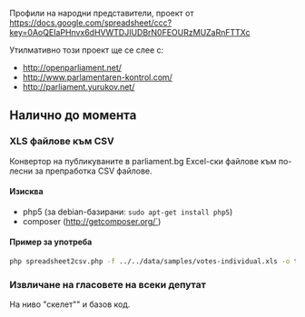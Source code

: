 Профили на народни представители, проект от https://docs.google.com/spreadsheet/ccc?key=0AoQEIaPHnvx6dHVWTDJIUDBrN0FEOURzMUZaRnFTTXc

Утилмативно този проект ще се слее с:

 - http://openparliament.net/
 - http://www.parlamentaren-kontrol.com/
 - http://parliament.yurukov.net/

## Налично до момента
### XLS файлове към CSV
Конвертор на публикуваните в parliament.bg Еxcel-ски файлове към по-лесни за препработка CSV файлове.

#### Изисква
 - php5 (за debian-базирани: `sudo apt-get install php5`)
 - composer (http://getcomposer.org/`)

#### Пример за употреба

```bash
php spreadsheet2csv.php -f ../../data/samples/votes-individual.xls -o test.csv
```
### Извличане на гласовете на всеки депутат
На ниво "скелет"" и базов код.
